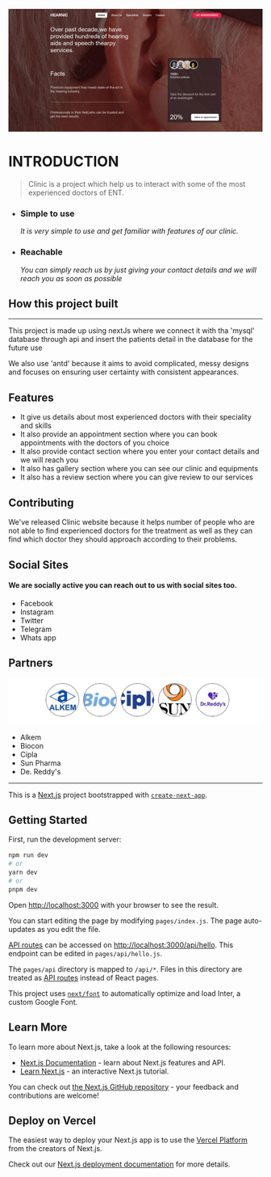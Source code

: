 
 ![Clinic website](./public/img/Hero.png)

# INTRODUCTION
>Clinic is a project which help us to interact with some of the most experienced doctors of ENT.

* ### Simple to use
   _It is very simple to use and get familiar with features of our clinic._
* ### Reachable
  _You can simply reach us by just giving your contact details and we will reach you as soon as possible_

## How this project built
****
  This project is made up using nextJs  where we connect it with tha 'mysql' database through api and insert the patients detail in the database for the future use

We also use 'antd' because it  aims to avoid complicated, messy designs and focuses on ensuring user certainty with consistent appearances.

## Features
* It give us details about most experienced doctors with   their speciality and skills
* It also provide an appointment section where you can book appointments with the doctors of you choice
* It also provide contact section where you enter your contact details and we will reach you
* It also has gallery section where you can see our clinic and equipments 
* It also has a review section where you can give review to our services

## Contributing
 
 We've released Clinic website because it helps number of people who are not able to find experienced doctors for the treatment as well as they can find which doctor they should approach according to their problems.

## Social Sites

 #### We are socially active you can reach out to us with social sites too.
 * Facebook
 * Instagram
 * Twitter
 * Telegram
 * Whats app

 ## Partners
![partners image](./public/img/partners.png)
* Alkem
* Biocon
* Cipla
* Sun Pharma
* De. Reddy's

****







This is a [Next.js](https://nextjs.org/) project bootstrapped with [`create-next-app`](https://github.com/vercel/next.js/tree/canary/packages/create-next-app).

## Getting Started

First, run the development server:






```bash
npm run dev
# or
yarn dev
# or
pnpm dev
```

Open [http://localhost:3000](http://localhost:3000) with your browser to see the result.

You can start editing the page by modifying `pages/index.js`. The page auto-updates as you edit the file.

[API routes](https://nextjs.org/docs/api-routes/introduction) can be accessed on [http://localhost:3000/api/hello](http://localhost:3000/api/hello). This endpoint can be edited in `pages/api/hello.js`.

The `pages/api` directory is mapped to `/api/*`. Files in this directory are treated as [API routes](https://nextjs.org/docs/api-routes/introduction) instead of React pages.

This project uses [`next/font`](https://nextjs.org/docs/basic-features/font-optimization) to automatically optimize and load Inter, a custom Google Font.

## Learn More

To learn more about Next.js, take a look at the following resources:

- [Next.js Documentation](https://nextjs.org/docs) - learn about Next.js features and API.
- [Learn Next.js](https://nextjs.org/learn) - an interactive Next.js tutorial.

You can check out [the Next.js GitHub repository](https://github.com/vercel/next.js/) - your feedback and contributions are welcome!

## Deploy on Vercel

The easiest way to deploy your Next.js app is to use the [Vercel Platform](https://vercel.com/new?utm_medium=default-template&filter=next.js&utm_source=create-next-app&utm_campaign=create-next-app-readme) from the creators of Next.js.

Check out our [Next.js deployment documentation](https://nextjs.org/docs/deployment) for more details.
